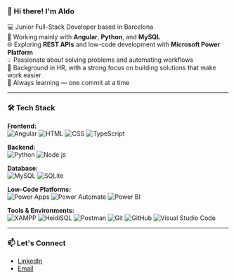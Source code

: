 ### 👋 Hi there! I'm Aldo

💻 Junior Full-Stack Developer based in Barcelona  
🔧 Working mainly with **Angular**, **Python**, and **MySQL**  
🌐 Exploring **REST APIs** and low-code development with **Microsoft Power Platform**  
💡 Passionate about solving problems and automating workflows  
🧩 Background in HR, with a strong focus on building solutions that make work easier  
🎯 Always learning — one commit at a time

---

### 🛠️ Tech Stack

**Frontend:**  
![Angular](https://img.shields.io/badge/Angular-DD0031?style=for-the-badge&logo=angular&logoColor=white)
![HTML](https://img.shields.io/badge/HTML5-E34F26?style=for-the-badge&logo=html5&logoColor=white)
![CSS](https://img.shields.io/badge/CSS3-1572B6?style=for-the-badge&logo=css3&logoColor=white)
![TypeScript](https://img.shields.io/badge/TypeScript-3178C6?style=for-the-badge&logo=typescript&logoColor=white)

**Backend:**  
![Python](https://img.shields.io/badge/Python-3776AB?style=for-the-badge&logo=python&logoColor=white)
![Node.js](https://img.shields.io/badge/Node.js-339933?style=for-the-badge&logo=nodedotjs&logoColor=white)

**Database:**  
![MySQL](https://img.shields.io/badge/MySQL-4479A1?style=for-the-badge&logo=mysql&logoColor=white)
![SQLite](https://img.shields.io/badge/SQLite-003B57?style=for-the-badge&logo=sqlite&logoColor=white)

**Low-Code Platforms:**  
![Power Apps](https://img.shields.io/badge/Power%20Apps-742774?style=for-the-badge&logo=microsoft-powerapps&logoColor=white)
![Power Automate](https://img.shields.io/badge/Power%20Automate-0078D4?style=for-the-badge&logo=microsoft-powerautomate&logoColor=white)
![Power BI](https://img.shields.io/badge/Power%20BI-F2C811?style=for-the-badge&logo=power-bi&logoColor=black)

**Tools & Environments:**  
![XAMPP](https://img.shields.io/badge/XAMPP-FB7A24?style=for-the-badge&logo=xampp&logoColor=white)
![HeidiSQL](https://img.shields.io/badge/HeidiSQL-4479A1?style=for-the-badge)
![Postman](https://img.shields.io/badge/Postman-FF6C37?style=for-the-badge&logo=postman&logoColor=white)
![Git](https://img.shields.io/badge/Git-F05032?style=for-the-badge&logo=git&logoColor=white)
![GitHub](https://img.shields.io/badge/GitHub-181717?style=for-the-badge&logo=github&logoColor=white)
![Visual Studio Code](https://img.shields.io/badge/VS%20Code-007ACC?style=for-the-badge&logo=visual-studio-code&logoColor=white)

---

### 📫 Let's Connect
- [LinkedIn](https://www.linkedin.com/in/aldofl/)
- [Email](mailto:aldorvm@gmail.com)
